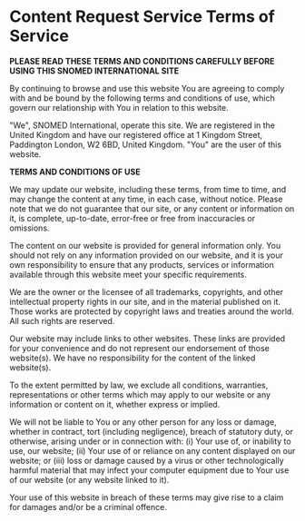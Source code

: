 # Content Request Service Terms of Service

**PLEASE READ THESE TERMS AND CONDITIONS CAREFULLY BEFORE USING THIS SNOMED INTERNATIONAL SITE**

By continuing to browse and use this website You are agreeing to comply with and be bound by the following terms and conditions of use, which govern our relationship with You in relation to this website.

"We", SNOMED International, operate this site. We are registered in the United Kingdom and have our registered office at 1 Kingdom Street, Paddington London, W2 6BD, United Kingdom. "You" are the user of this website.

**TERMS AND CONDITIONS OF USE**

We may update our website, including these terms, from time to time, and may change the content at any time, in each case, without notice. Please note that we do not guarantee that our site, or any content or information on it, is complete, up-to-date, error-free or free from inaccuracies or omissions.

The content on our website is provided for general information only. You should not rely on any information provided on our website, and it is your own responsibility to ensure that any products, services or information available through this website meet your specific requirements.

We are the owner or the licensee of all trademarks, copyrights, and other intellectual property rights in our site, and in the material published on it. Those works are protected by copyright laws and treaties around the world. All such rights are reserved.

Our website may include links to other websites. These links are provided for your convenience and do not represent our endorsement of those website(s). We have no responsibility for the content of the linked website(s).

To the extent permitted by law, we exclude all conditions, warranties, representations or other terms which may apply to our website or any information or content on it, whether express or implied.

We will not be liable to You or any other person for any loss or damage, whether in contract, tort (including negligence), breach of statutory duty, or otherwise, arising under or in connection with: (i) Your use of, or inability to use, our website; (ii) Your use of or reliance on any content displayed on our website; or (iii) loss or damage caused by a virus or other technologically harmful material that may infect your computer equipment due to Your use of our website (or any website linked to it).

Your use of this website in breach of these terms may give rise to a claim for damages and/or be a criminal offence.
